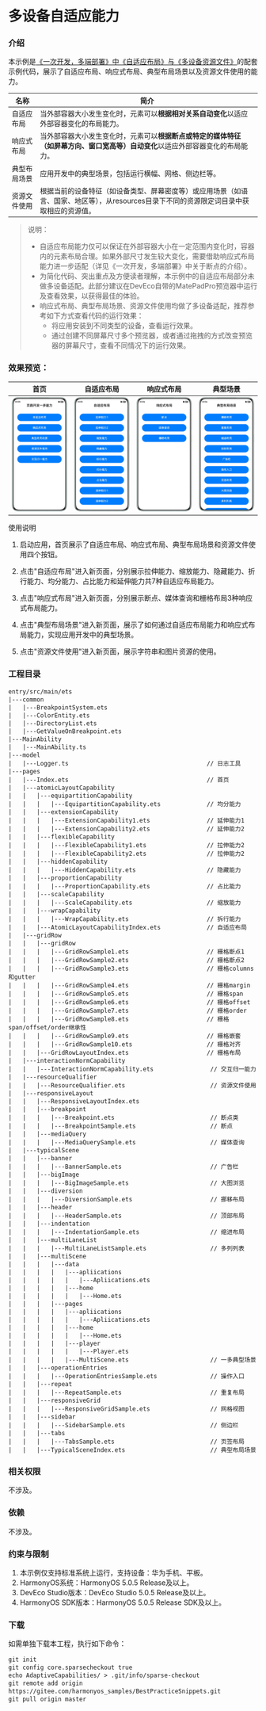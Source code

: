 # 多设备自适应能力

### 介绍

本示例是[《一次开发，多端部署》中《自适应布局》与《多设备资源文件》](https://developer.huawei.com/consumer/cn/doc/best-practices/bpta-multi-device-adaptive-layout)的配套示例代码，展示了自适应布局、响应式布局、典型布局场景以及资源文件使用的能力。

| 名称         | 简介                                                         |
| ------------ | ------------------------------------------------------------ |
| 自适应布局   | 当外部容器大小发生变化时，元素可以**根据相对关系自动变化**以适应外部容器变化的布局能力。 |
| 响应式布局   | 当外部容器大小发生变化时，元素可以**根据断点或特定的媒体特征（如屏幕方向、窗口宽高等）自动变化**以适应外部容器变化的布局能力。 |
| 典型布局场景 | 应用开发中的典型场景，包括运行横幅、网格、侧边栏等。         |
| 资源文件使用 | 根据当前的设备特征（如设备类型、屏幕密度等）或应用场景（如语言、国家、地区等），从resources目录下不同的资源限定词目录中获取相应的资源值。 |

> 说明：
>
> * 自适应布局能力仅可以保证在外部容器大小在一定范围内变化时，容器内的元素布局合理。如果外部尺寸发生较大变化，需要借助响应式布局能力进一步适配（详见《一次开发，多端部署》中关于断点的介绍）。
> * 为简化代码、突出重点及方便读者理解，本示例中的自适应布局部分未做多设备适配。此部分建议在DevEco自带的MatePadPro预览器中运行及查看效果，以获得最佳的体验。
> * 响应式布局、典型布局场景、资源文件使用均做了多设备适配，推荐参考如下方式查看代码的运行效果：
>   * 将应用安装到不同类型的设备，查看运行效果。
>   * 通过创建不同屏幕尺寸多个预览器，或者通过拖拽的方式改变预览器的屏幕尺寸，查看不同情况下的运行效果。

### 效果预览：

| 首页                                | 自适应布局                             | 响应式布局                             | 典型场景                              |
|-----------------------------------|-----------------------------------|-----------------------------------|-----------------------------------|
| ![](screenshots/devices/img1.png) | ![](screenshots/devices/img2.png) | ![](screenshots/devices/img3.png) | ![](screenshots/devices/img4.png) |

使用说明

1. 启动应用，首页展示了自适应布局、响应式布局、典型布局场景和资源文件使用四个按钮。

2. 点击"自适应布局"进入新页面，分别展示拉伸能力、缩放能力、隐藏能力、折行能力、均分能力、占比能力和延伸能力共7种自适应布局能力。

3. 点击"响应式布局"进入新页面，分别展示断点、媒体查询和栅格布局3种响应式布局能力。

4. 点击"典型布局场景"进入新页面，展示了如何通过自适应布局能力和响应式布局能力，实现应用开发中的典型场景。

5. 点击"资源文件使用"进入新页面，展示字符串和图片资源的使用。

### 工程目录
```
entry/src/main/ets
|---common
|   |---BreakpointSystem.ets
|   |---ColorEntity.ets                 
|   |---DirectoryList.ets
|   |---GetValueOnBreakpoint.ets
|---MainAbility
|   |---MainAbility.ts
|---model
|   |---Logger.ts                                       // 日志工具
|---pages
|   |---Index.ets                                       // 首页
|   |---atomicLayoutCapability                          
|   |   |---equipartitionCapability
|   |   |   |---EquipartitionCapability.ets             // 均分能力
|   |   |---extensionCapability
|   |   |   |---ExtensionCapability1.ets                // 延伸能力1
|   |   |   |---ExtensionCapability2.ets                // 延伸能力2
|   |   |---flexibleCapability
|   |   |   |---FlexibleCapability1.ets                 // 拉伸能力2
|   |   |   |---FlexibleCapability2.ets                 // 拉伸能力2
|   |   |---hiddenCapability
|   |   |   |---HiddenCapability.ets                    // 隐藏能力
|   |   |---proportionCapability
|   |   |   |---ProportionCapability.ets                // 占比能力
|   |   |---scaleCapability
|   |   |   |---ScaleCapability.ets                     // 缩放能力
|   |   |---wrapCapability
|   |   |   |---WrapCapability.ets                      // 拆行能力
|   |   |---AtomicLayoutCapabilityIndex.ets             // 自适应布局
|   |---gridRow                       
|   |   |---gridRow
|   |   |   |---GridRowSample1.ets                      // 栅格断点1
|   |   |   |---GridRowSample2.ets                      // 栅格断点2
|   |   |   |---GridRowSample3.ets                      // 栅格columns和gutter
|   |   |   |---GridRowSample4.ets                      // 栅格margin
|   |   |   |---GridRowSample5.ets                      // 栅格span
|   |   |   |---GridRowSample6.ets                      // 栅格offset
|   |   |   |---GridRowSample7.ets                      // 栅格order
|   |   |   |---GridRowSample8.ets                      // 栅格span/offset/order继承性
|   |   |   |---GridRowSample9.ets                      // 栅格嵌套
|   |   |   |---GridRowSample10.ets                     // 栅格对齐
|   |   |---GridRowLayoutIndex.ets                      // 栅格布局
|   |---interactionNormCapability
|   |   |---InteractionNormCapability.ets                // 交互归一能力
|   |---resourceQualifier
|   |   |---ResourceQualifier.ets                        // 资源文件使用
|   |---responsiveLayout
|   |   |---ResponsiveLayoutIndex.ets                    
|   |   |---breakpoint
|   |   |   |---Breakpoint.ets                           // 断点类
|   |   |   |---BreakpointSample.ets                     // 断点
|   |   |---mediaQuery
|   |   |   |---MediaQuerySample.ets                     // 媒体查询
|   |---typicalScene
|   |   |---banner
|   |   |   |---BannerSample.ets                         // 广告栏
|   |   |---bigImage
|   |   |   |---BigImageSample.ets                       // 大图浏览
|   |   |---diversion
|   |   |   |---DiversionSample.ets                      // 挪移布局
|   |   |---header
|   |   |   |---HeaderSample.ets                         // 顶部布局
|   |   |---indentation
|   |   |   |---IndentationSample.ets                    // 缩进布局
|   |   |---multiLaneList
|   |   |   |---MultiLaneListSample.ets                  // 多列列表
|   |   |---multiScene                               
|   |   |   |---data	
|   |   |   |   |---apliications	
|   |   |   |   |   |---Apliications.ets		
|   |   |   |   |---home
|   |   |   |   |   |---Home.ets					
|   |   |   |---pages    
|   |   |   |   |---apliications
|   |   |   |   |   |---Apliications.ets	
|   |   |   |   |---home	
|   |   |   |   |   |---Home.ets
|   |   |   |   |---player	
|   |   |   |   |   |---Player.ets
|   |   |   |   |---MultiScene.ets	                     // 一多典型场景
|   |   |---operationEntries
|   |   |   |---OperationEntriesSample.ets               // 操作入口
|   |   |---repeat
|   |   |   |---RepeatSample.ets                         // 重复布局
|   |   |---responsiveGrid
|   |   |   |---ResponsiveGridSample.ets                 // 网格视图
|   |   |---sidebar
|   |   |   |---SidebarSample.ets                        // 侧边栏
|   |   |---tabs
|   |   |   |---TabsSample.ets                           // 页签布局
|   |   |---TypicalSceneIndex.ets                        // 典型布局场景
```

### 相关权限

不涉及。

### 依赖

不涉及。

### 约束与限制

1. 本示例仅支持标准系统上运行，支持设备：华为手机、平板。
2. HarmonyOS系统：HarmonyOS 5.0.5 Release及以上。
3. DevEco Studio版本：DevEco Studio 5.0.5 Release及以上。
4. HarmonyOS SDK版本：HarmonyOS 5.0.5 Release SDK及以上。

### 下载

如需单独下载本工程，执行如下命令：
```
git init
git config core.sparsecheckout true
echo AdaptiveCapabilities/ > .git/info/sparse-checkout
git remote add origin https://gitee.com/harmonyos_samples/BestPracticeSnippets.git
git pull origin master
```